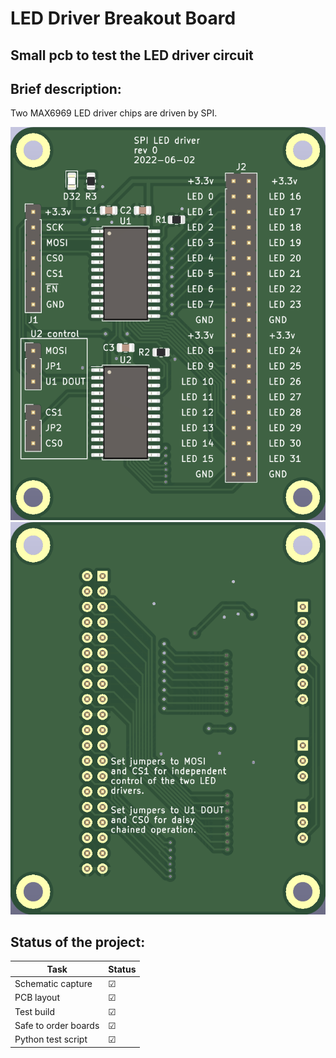 # LED Driver Breakout Board

## Small pcb to test the LED driver circuit

## Brief description:
Two MAX6969 LED driver chips are driven by SPI.

![pcb front](./pics/pcb_front.png)
![pcb rear](./pics/pcb_rear.png)

## Status of the project:

Task | Status |
---------|--------------|
Schematic capture | &#9745;
PCB layout | &#9745;
Test build | &#9745;
Safe to order boards| &#9745;
Python test script | &#9745;